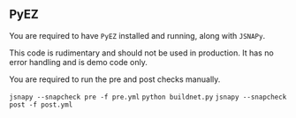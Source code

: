 ## PyEZ

You are required to have `PyEZ` installed and running, along with `JSNAPy`.

This code is rudimentary and should not be used in production. It has no error handling and is demo code only.

You are required to run the pre and post checks manually.

`jsnapy --snapcheck pre -f pre.yml`
`python buildnet.py`
`jsnapy --snapcheck post -f post.yml`




